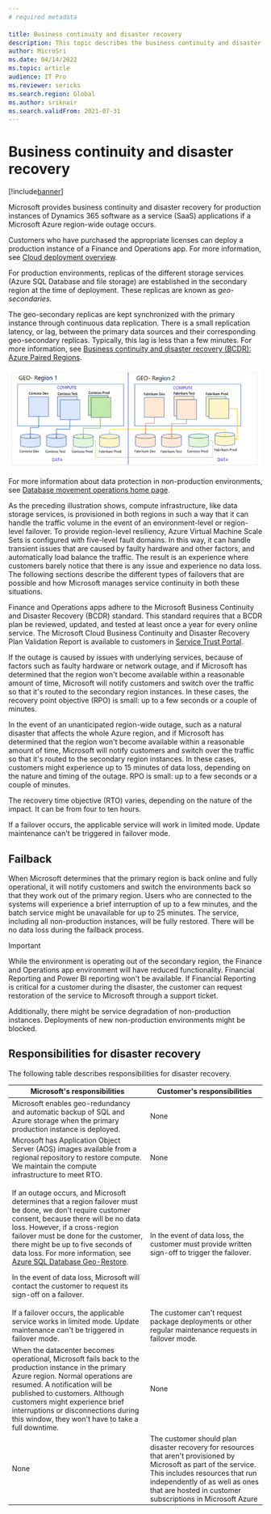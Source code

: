```yaml
---
# required metadata

title: Business continuity and disaster recovery
description: This topic describes the business continuity and disaster recovery that Microsoft provides for production instances of Microsoft Dynamics 365 SaaS applications if an Azure region-wide outage occurs.
author: MicroSri
ms.date: 04/14/2022
ms.topic: article
audience: IT Pro
ms.reviewer: sericks
ms.search.region: Global
ms.author: sriknair
ms.search.validFrom: 2021-07-31
---
```


# Business continuity and disaster recovery

[!include[banner](../includes/banner.md)]

Microsoft provides business continuity and disaster recovery for production instances of Dynamics 365 software as a service (SaaS) applications if a Microsoft Azure region-wide outage occurs.

Customers who have purchased the appropriate licenses can deploy a production instance of a Finance and Operations app. For more information, see [Cloud deployment overview](../deployment/cloud-deployment-overview.md).

For production environments, replicas of the different storage services (Azure SQL Database and file storage) are established in the secondary region at the time of deployment. These replicas are known as *geo-secondaries*.

The geo-secondary replicas are kept synchronized with the primary instance through continuous data replication. There is a small replication latency, or lag, between the primary data sources and their corresponding geo-secondary replicas. Typically, this lag is less than a few minutes. For more information, see [Business continuity and disaster recovery (BCDR): Azure Paired Regions](/azure/best-practices-availability-paired-regions).

![Geo-secondaries](media/geo-secondary-replicas.png)

For more information about data protection in non-production environments, see [Database movement operations home page](../database/dbmovement-operations.md).

As the preceding illustration shows, compute infrastructure, like data storage services, is provisioned in both regions in such a way that it can handle the traffic volume in the event of an environment-level or region-level failover. To provide region-level resiliency, Azure Virtual Machine Scale Sets is configured with five-level fault domains. In this way, it can handle transient issues that are caused by faulty hardware and other factors, and automatically load balance the traffic. The result is an experience where customers barely notice that there is any issue and experience no data loss. The following sections describe the different types of failovers that are possible and how Microsoft manages service continuity in both these situations.

Finance and Operations apps adhere to the Microsoft Business Continuity and Disaster Recovery (BCDR) standard. This standard requires that a BCDR plan be reviewed, updated, and tested at least once a year for every online service. The Microsoft Cloud Business Continuity and Disaster Recovery Plan Validation Report is available to customers in [Service Trust Portal](https://servicetrust.microsoft.com/).

If the outage is caused by issues with underlying services, because of factors such as faulty hardware or network outage, and if Microsoft has determined that the region won't become available within a reasonable amount of time, Microsoft will notify customers and switch over the traffic so that it's routed to the secondary region instances. In these cases, the recovery point objective (RPO) is small: up to a few seconds or a couple of minutes.

In the event of an unanticipated region-wide outage, such as a natural disaster that affects the whole Azure region, and if Microsoft has determined that the region won't become available within a reasonable amount of time, Microsoft will notify customers and switch over the traffic so that it's routed to the secondary region instances. In these cases, customers might experience up to 15 minutes of data loss, depending on the nature and timing of the outage. RPO is small: up to a few seconds or a couple of minutes.

The recovery time objective (RTO) varies, depending on the nature of the impact. It can be from four to ten hours.

If a failover occurs, the applicable service will work in limited mode. Update maintenance can't be triggered in failover mode.

## Failback 

When Microsoft determines that the primary region is back online and fully operational, it will notify customers and switch the environments back so that they work out of the primary region. Users who are connected to the systems will experience a brief interruption of up to a few minutes, and the batch service might be unavailable for up to 25 minutes. The service, including all non-production instances, will be fully restored. There will be no data loss during the failback process.

> [!IMPORTANT]
> While the environment is operating out of the secondary region, the Finance and Operations app environment will have reduced functionality. Financial Reporting and Power BI reporting won't be available. If Financial Reporting is critical for a customer during the disaster, the customer can request restoration of the service to Microsoft through a support ticket.
>
> Additionally, there might be service degradation of non-production instances. Deployments of new non-production environments might be blocked.

## Responsibilities for disaster recovery 

The following table describes responsibilities for disaster recovery.

| Microsoft's responsibilities | Customer's responsibilities |
|------|------|
| Microsoft enables geo-redundancy and automatic backup of SQL and Azure storage when the primary production instance is deployed. | None |
| Microsoft has Application Object Server (AOS) images available from a regional repository to restore compute. We maintain the compute infrastructure to meet RTO. | None |
| <p>If an outage occurs, and Microsoft determines that a region failover must be done, we don't require customer consent, because there will be no data loss. However, if a cross-region failover must be done for the customer, there might be up to five seconds of data loss. For more information, see [Azure SQL Database Geo-Restore](https://azure.microsoft.com/blog/azure-sql-database-geo-restore/).</p><p>In the event of data loss, Microsoft will contact the customer to request its sign-off on a failover.</p> | In the event of data loss, the customer must provide written sign-off to trigger the failover. |
| If a failover occurs, the applicable service works in limited mode. Update maintenance can't be triggered in failover mode. | The customer can't request package deployments or other regular maintenance requests in failover mode. |
| When the datacenter becomes operational, Microsoft fails back to the production instance in the primary Azure region. Normal operations are resumed. A notification will be published to customers. Although customers might experience brief interruptions or disconnections during this window, they won't have to take a full downtime. | None |
| None | The customer should plan disaster recovery for resources that aren't provisioned by Microsoft as part of the service. This includes resources that run independently of as well as ones that are hosted in customer subscriptions in Microsoft Azure |
